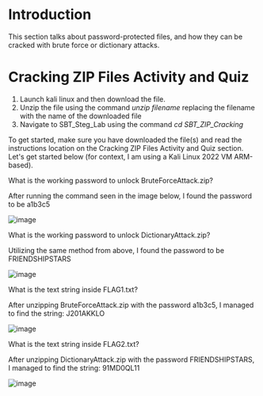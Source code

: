 # Introduction
This section talks about password-protected files, and how they can be cracked with brute force or dictionary attacks.

# Cracking ZIP Files Activity and Quiz

1. Launch kali linux and then download the file.
2. Unzip the file using the command *unzip filename* replacing the filename with the name of the downloaded file
3. Navigate to SBT_Steg_Lab using the command *cd SBT_ZIP_Cracking*

To get started, make sure you have downloaded the file(s) and read the instructions location on the Cracking ZIP Files Activity and Quiz section. Let's get started below (for context, I am using a Kali Linux 2022 VM ARM-based).

 

What is the working password to unlock BruteForceAttack.zip?

After running the command seen in the image below, I found the password to be a1b3c5


![image](https://github.com/user-attachments/assets/9e538706-fab5-4f8c-90a6-2098c67cf84f)

 
What is the working password to unlock DictionaryAttack.zip?

Utilizing the same method from above, I found the password to be FRIENDSHIPSTARS

![image](https://github.com/user-attachments/assets/b0b9331d-fa20-4700-bfe5-b48c802ca60a)


What is the text string inside FLAG1.txt?

After unzipping BruteForceAttack.zip with the password a1b3c5, I managed to find the string: J201AKKLO

![image](https://github.com/user-attachments/assets/9060458c-31fc-428a-bab6-d731a9c6cd65)

What is the text string inside FLAG2.txt?

After unzipping DictionaryAttack.zip with the password FRIENDSHIPSTARS, I managed to find the string: 91MD0QL11

![image](https://github.com/user-attachments/assets/99e99899-069b-4a94-ad71-016c5c349fd5)

